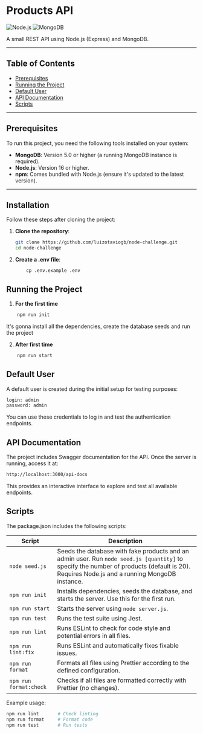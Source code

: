 # Products API

![Node.js](https://img.shields.io/badge/Node.js-v16+-green) ![MongoDB](https://img.shields.io/badge/MongoDB-v5+-yellow)

A small REST API using Node.js (Express) and MongoDB.

---

## Table of Contents

- [Prerequisites](#prerequisites)
- [Running the Project](#running-the-project)
- [Default User](#default-user)
- [API Documentation](#api-documentation)
- [Scripts](#scripts)

---

## Prerequisites

To run this project, you need the following tools installed on your system:

- **MongoDB**: Version 5.0 or higher (a running MongoDB instance is required).
- **Node.js**: Version 16 or higher.
- **npm**: Comes bundled with Node.js (ensure it's updated to the latest version).

---

## Installation

Follow these steps after cloning the project:

1. **Clone the repository**:

   ```bash
   git clone https://github.com/luizotaviogb/node-challenge.git
   cd node-challenge
   ```

2. **Create a .env file**:
   ```
       cp .env.example .env
   ```

## Running the Project

1. **For the first time**

```bash
    npm run init
```

It's gonna install all the dependencies, create the database seeds and run the project

2. **After first time**

```bash
    npm run start
```

## Default User

A default user is created during the initial setup for testing purposes:

```bash
login: admin
password: admin
```

You can use these credentials to log in and test the authentication endpoints.

## API Documentation

The project includes Swagger documentation for the API. Once the server is running, access it at:

```bash
http://localhost:3000/api-docs
```

This provides an interactive interface to explore and test all available endpoints.

## Scripts

The package.json includes the following scripts:

| Script                 | Description                                                                                   |
| ---------------------- | --------------------------------------------------------------------------------------------- |
| `node seed.js`         | Seeds the database with fake products and an admin user. Run `node seed.js [quantity]` to specify the number of products (default is 20). Requires Node.js and a running MongoDB instance. |
| `npm run init`         | Installs dependencies, seeds the database, and starts the server. Use this for the first run. |
| `npm run start`        | Starts the server using `node server.js`.                                                     |
| `npm run test`         | Runs the test suite using Jest.                                                               |
| `npm run lint`         | Runs ESLint to check for code style and potential errors in all files.                        |
| `npm run lint:fix`     | Runs ESLint and automatically fixes fixable issues.                                           |
| `npm run format`       | Formats all files using Prettier according to the defined configuration.                      |
| `npm run format:check` | Checks if all files are formatted correctly with Prettier (no changes).                       |

Example usage:

```bash
npm run lint       # Check linting
npm run format     # Format code
npm run test       # Run tests
```
